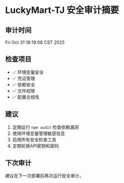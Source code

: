 # LuckyMart-TJ 安全审计摘要

## 审计时间
Fri Oct 31 18:19:08 CST 2025

## 检查项目
- ✅ 环境变量安全
- ✅ 凭证管理
- ✅ 依赖安全
- ✅ 文件权限
- ✅ 配置合规性

## 建议
1. 定期运行 `npm audit` 检查依赖漏洞
2. 使用环境变量管理敏感信息
3. 启用所有安全检查工具
4. 定期轮换API密钥和密码

## 下次审计
建议在下一次部署前再次运行安全审计。
